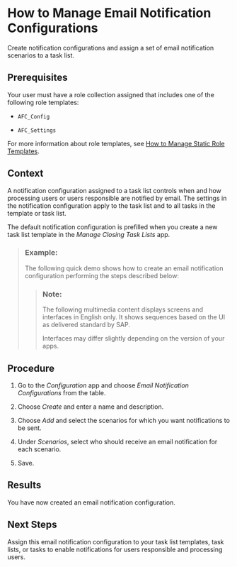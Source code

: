 <!-- loioc4e256920af749ab815d325ac8464302 -->

# How to Manage Email Notification Configurations

Create notification configurations and assign a set of email notification scenarios to a task list.



<a name="loioc4e256920af749ab815d325ac8464302__prereq_wcz_hzb_ckb"/>

## Prerequisites

Your user must have a role collection assigned that includes one of the following role templates:

-   `AFC_Config`

-   `AFC_Settings`


For more information about role templates, see [How to Manage Static Role Templates](../User-Management/how-to-manage-static-role-templates-0cca34d.md).



## Context

A notification configuration assigned to a task list controls when and how processing users or users responsible are notified by email. The settings in the notification configuration apply to the task list and to all tasks in the template or task list.

The default notification configuration is prefilled when you create a new task list template in the *Manage Closing Task Lists* app.

> ### Example:  
> The following quick demo shows how to create an email notification configuration performing the steps described below:
> 
> > ### Note:  
> > The following multimedia content displays screens and interfaces in English only. It shows sequences based on the UI as delivered standard by SAP.
> > 
> > Interfaces may differ slightly depending on the version of your apps.



## Procedure

1.  Go to the *Configuration* app and choose *Email Notification Configurations* from the table.

2.  Choose *Create* and enter a name and description.

3.  Choose *Add* and select the scenarios for which you want notifications to be sent.

4.  Under *Scenarios*, select who should receive an email notification for each scenario.

5.  Save.




<a name="loioc4e256920af749ab815d325ac8464302__result_tlh_34s_qtb"/>

## Results

You have now created an email notification configuration.



<a name="loioc4e256920af749ab815d325ac8464302__postreq_wgv_qjt_3mb"/>

## Next Steps

Assign this email notification configuration to your task list templates, task lists, or tasks to enable notifications for users responsible and processing users.

